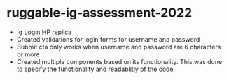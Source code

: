 # ruggable-ig-assessment-2022
* Ig Login HP replica
* Created validations for login forms for username and password
* Submit cta only works when username and password are 6 characters or more
* Created multiple components based on its functionality. This was done to specify the functionality and readablitly of the code.
